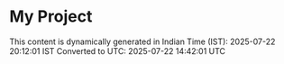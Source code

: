 # My Project

This content is dynamically generated in Indian Time (IST): 2025-07-22 20:12:01 IST
Converted to UTC: 2025-07-22 14:42:01 UTC
